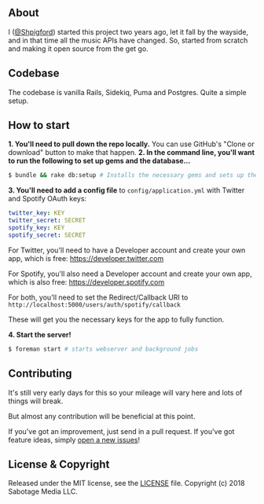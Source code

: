## About

I ([@Shpigford](https://twitter.com/Shpigford)) started this project two years ago, let it fall by the wayside, and in that time all the music APIs have changed. So, started from scratch and making it open source from the get go.

## Codebase
The codebase is vanilla Rails, Sidekiq, Puma and Postgres. Quite a simple setup.

## How to start

**1. You'll need to pull down the repo locally.** You can use GitHub's "Clone or download" button to make that happen.
**2. In the command line, you'll want to run the following to set up gems and the database...**
```bash
$ bundle && rake db:setup # Installs the necessary gems and sets up the database
```
**3. You'll need to add a config file** to `config/application.yml` with Twitter and Spotify OAuth keys:
```yaml
twitter_key: KEY
twitter_secret: SECRET
spotify_key: KEY
spotify_secret: SECRET
```

For Twitter, you'll need to have a Developer account and create your own app, which is free: https://developer.twitter.com

For Spotify, you'll also need a Developer account and create your own app, which is also free: https://developer.spotify.com

For both, you'll need to set the Redirect/Callback URI to `http://localhost:5000/users/auth/spotify/callback`

These will get you the necessary keys for the app to fully function.

**4. Start the server!**
```bash
$ foreman start # starts webserver and background jobs
```

## Contributing
It's still very early days for this so your mileage will vary here and lots of things will break.

But almost any contribution will be beneficial at this point.

If you've got an improvement, just send in a pull request. If you've got feature ideas, simply [open a new issues](https://github.com/Shpigford/droptune/issues/new)!

## License & Copyright
Released under the MIT license, see the [LICENSE](./LICENSE) file. Copyright (c) 2018 Sabotage Media LLC.
